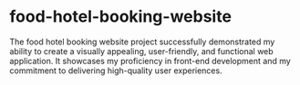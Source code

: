 # food-hotel-booking-website
The food hotel booking website project successfully demonstrated my ability to create a visually appealing, user-friendly, and functional web application. It showcases my proficiency in front-end development and my commitment to delivering high-quality user experiences.
